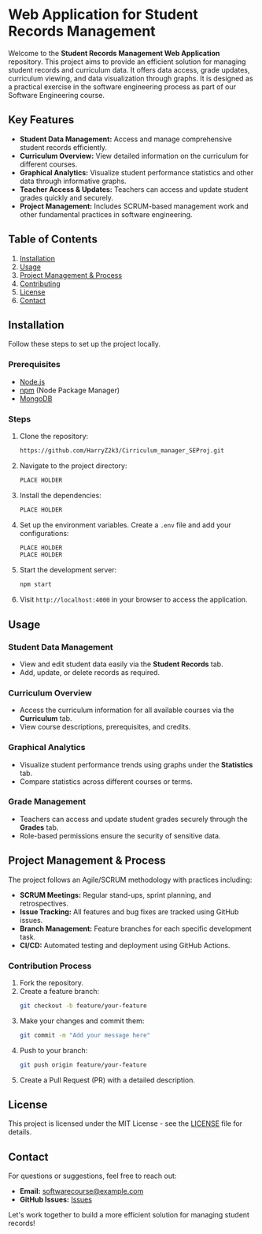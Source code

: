 # Web Application for Student Records Management

Welcome to the **Student Records Management Web Application** repository. This project aims to provide an efficient solution for managing student records and curriculum data. It offers data access, grade updates, curriculum viewing, and data visualization through graphs. It is designed as a practical exercise in the software engineering process as part of our Software Engineering course.

## Key Features
- **Student Data Management:** Access and manage comprehensive student records efficiently.
- **Curriculum Overview:** View detailed information on the curriculum for different courses.
- **Graphical Analytics:** Visualize student performance statistics and other data through informative graphs.
- **Teacher Access & Updates:** Teachers can access and update student grades quickly and securely.
- **Project Management:** Includes SCRUM-based management work and other fundamental practices in software engineering.

## Table of Contents
1. [Installation](#installation)
2. [Usage](#usage)
3. [Project Management & Process](#project-management--process)
4. [Contributing](#contributing)
5. [License](#license)
6. [Contact](#contact)

## Installation
Follow these steps to set up the project locally.

### Prerequisites
- [Node.js](https://nodejs.org/)
- [npm](https://www.npmjs.com/) (Node Package Manager)
- [MongoDB](https://www.mongodb.com/)

### Steps
1. Clone the repository:
    ```bash
    https://github.com/HarryZ2k3/Cirriculum_manager_SEProj.git
    ```

2. Navigate to the project directory:
    ```bash
    PLACE HOLDER
    ```

3. Install the dependencies:
    ```bash
    PLACE HOLDER
    ```

4. Set up the environment variables. Create a `.env` file and add your configurations:
    ```bash
    PLACE HOLDER
    PLACE HOLDER
    ```

5. Start the development server:
    ```bash
    npm start
    ```

6. Visit `http://localhost:4000` in your browser to access the application.

## Usage
### Student Data Management
- View and edit student data easily via the **Student Records** tab.
- Add, update, or delete records as required.

### Curriculum Overview
- Access the curriculum information for all available courses via the **Curriculum** tab.
- View course descriptions, prerequisites, and credits.

### Graphical Analytics
- Visualize student performance trends using graphs under the **Statistics** tab.
- Compare statistics across different courses or terms.

### Grade Management
- Teachers can access and update student grades securely through the **Grades** tab.
- Role-based permissions ensure the security of sensitive data.

## Project Management & Process
The project follows an Agile/SCRUM methodology with practices including:
- **SCRUM Meetings:** Regular stand-ups, sprint planning, and retrospectives.
- **Issue Tracking:** All features and bug fixes are tracked using GitHub issues.
- **Branch Management:** Feature branches for each specific development task.
- **CI/CD:** Automated testing and deployment using GitHub Actions.

### Contribution Process
1. Fork the repository.
2. Create a feature branch:
    ```bash
    git checkout -b feature/your-feature
    ```
3. Make your changes and commit them:
    ```bash
    git commit -m "Add your message here"
    ```
4. Push to your branch:
    ```bash
    git push origin feature/your-feature
    ```
5. Create a Pull Request (PR) with a detailed description.

## License
This project is licensed under the MIT License - see the [LICENSE](LICENSE) file for details.

## Contact
For questions or suggestions, feel free to reach out:
- **Email:** softwarecourse@example.com
- **GitHub Issues:** [Issues](https://github.com/HarryZ2k3/Cirriculum_manager_SEProj/issues)

Let's work together to build a more efficient solution for managing student records!
